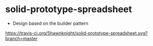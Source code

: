 solid-prototype-spreadsheet
===========================

- Design based on the builder pattern

https://travis-ci.org/5hawnknight/solid-prototype-spreadsheet.svg?branch=master